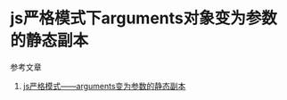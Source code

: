 # js严格模式下arguments对象变为参数的静态副本

参考文章

1. [js严格模式——arguments变为参数的静态副本](http://blog.csdn.net/yCharlee/article/details/52439973)

